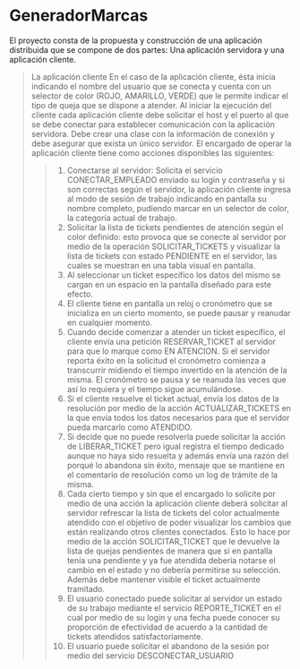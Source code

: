 # GeneradorMarcas
El proyecto consta de la propuesta y construcción de una aplicación distribuida que se compone de dos partes: Una aplicación servidora y una aplicación cliente.

>La aplicación cliente
En el caso de la aplicación cliente, ésta inicia indicando el nombre del usuario que se conecta y cuenta con un selector de color (ROJO, AMARILLO, VERDE) que le permite indicar el tipo de queja que se dispone a atender. Al iniciar la ejecución del cliente cada aplicación cliente debe solicitar el host y el puerto al que se debe conectar para establecer comunicación con la aplicación servidora. Debe crear una clase con la información de conexión y debe asegurar que exista un único servidor.
El encargado de operar la aplicación cliente tiene como acciones disponibles las siguientes:
>>1. Conectarse al servidor: Solicita el servicio CONECTAR_EMPLEADO enviado su login y contraseña y si son correctas según el servidor, la aplicación cliente ingresa al modo de sesión de trabajo indicando en pantalla su nombre completo, pudiendo marcar en un selector de color, la categoría actual de trabajo. 
>>2. Solicitar la lista de tickets pendientes de atención según el color definido: esto provoca que se conecte al servidor por medio de la operación SOLICITAR_TICKETS y visualizar la lista de tickets con estado PENDIENTE en el servidor, las cuales se muestran en una tabla visual en pantalla.
>>3. Al seleccionar un ticket específico los datos del mismo se cargan en un espacio en la pantalla diseñado para este efecto.
>>4. El cliente tiene en pantalla un reloj o cronómetro que se inicializa en un cierto momento, se puede pausar y reanudar en cualquier momento.
>>5. Cuando decide comenzar a atender un ticket específico, el cliente envía una petición RESERVAR_TICKET al servidor para que lo marque como EN ATENCION. Si el servidor reporta éxito en la solicitud el cronómetro comienza a transcurrir midiendo el tiempo invertido
en la atención de la misma. El cronómetro se pausa y se reanuda las veces que así lo requiera y el tiempo sigue acumulándose.
>>6. Si el cliente resuelve el ticket actual, envía los datos de la resolución por medio de la acción ACTUALIZAR_TICKETS en la que envía todos los datos necesarios para que el servidor pueda marcarlo como ATENDIDO.
>>7. Si decide que no puede resolverla puede solicitar la acción de LIBERAR_TICKET pero igual registra el tiempo dedicado aunque no haya sido resuelta y además envía una razón del porqué lo abandona sin éxito, mensaje que se mantiene en el comentario de resolución como un log de trámite de la misma.
>>8. Cada cierto tiempo y sin que el encargado lo solicite por medio de una acción la aplicación cliente deberá solicitar al servidor refrescar la lista de tickets del color actualmente atendido con el objetivo de poder visualizar los cambios que están realizando otros clientes conectados. Esto lo hace por medio de la acción SOLICITAR_TICKET que le devuelve la lista de quejas pendientes de manera que si en pantalla tenía una pendiente y ya fue atendida debería notarse el cambio en el estado y no debería permitirse su selección. Además debe mantener visible el ticket actualmente tramitado.
>>9. El usuario conectado puede solicitar al servidor un estado de su trabajo mediante el servicio REPORTE_TICKET en el cual por medio de su login y una fecha puede conocer su proporción de efectividad de acuerdo a la cantidad de tickets atendidos satisfactoriamente.
>>10. El usuario puede solicitar el abandono de la sesión por medio del servicio DESCONECTAR_USUARIO

